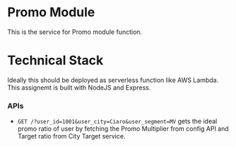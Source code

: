 # Promo Module #

This is the service for Promo module function. 


# Technical Stack #
Ideally this should be deployed as serverless function like AWS Lambda. This assignemt is built with NodeJS and Express.

### APIs ###

* `GET /?user_id=1001&user_city=Ciaro&user_segment=MV` gets the ideal promo ratio of user by fetching the Promo Multiplier from config API and Target ratio from City Target service.
